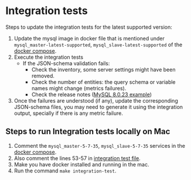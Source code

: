 # Integration tests

Steps to update the integration tests for the latest supported version:

1. Update the mysql image in docker file that is mentioned under `mysql_master-latest-supported`, `mysql_slave-latest-supported` of the [docker compose](./docker-compose.yml).
2. Execute the integration tests
    * If the JSON-schema validation fails:
        - Check the inventory, some server settings might have been removed.
        - Check the number of entities: the query schema or variable names might change (metrics failures).
        - Check the release notes ([MySQL 8.0.23 example](https://dev.mysql.com/doc/relnotes/mysql/8.0/en/news-8-0-23.html))
3. Once the failures are understood (if any), update the corresponding JSON-schema files, you may need to generate it
   using the integration output, specially if there is any metric failure.

## Steps to run Integration tests locally on Mac

1. Comment the `mysql_master-5-7-35`, `mysql_slave-5-7-35` services in the [docker compose](./docker-compose.yml).
2. Also comment the lines 53-57 in [integration test file](./integration_test.go).
3. Make you have docker installed and running in the mac.
4. Run the command `make integration-test`.

